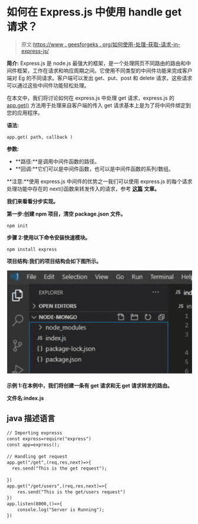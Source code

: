 # 如何在 Express.js 中使用 handle get 请求？

> 原文:[https://www . geesforgeks . org/如何使用-处理-获取-请求-in-express-js/](https://www.geeksforgeeks.org/how-to-use-handle-get-request-in-express-js/)

**简介:** Express.js 是 node.js 最强大的框架，是一个处理网页不同路由的路由和中间件框架，工作在请求和响应周期之间。它使用不同类型的中间件功能来完成客户端对 Eg 的不同请求。客户端可以发出 get、put、post 和 delete 请求，这些请求可以通过这些中间件功能轻松处理。

在本文中，我们将讨论如何在 express.js 中处理 get 请求，express.js 的 [app.get()](https://www.geeksforgeeks.org/express-js-app-get-request-function/#:~:text=get()%20Request%20Function,-Last%20Updated%20%3A%2005&text=The%20app.,the%20middleware%20to%20your%20application.) 方法用于处理来自客户端的传入 get 请求基本上是为了将中间件绑定到您的应用程序。

**语法:**

```
app.get( path, callback )
```

**参数:**

*   **路径:**是调用中间件函数的路径。
*   **回调:**它们可以是中间件函数，也可以是中间件函数的系列/数组。

**注意:**使用 express.js 中间件的优势之一我们可以使用 express.js 的每个请求处理功能中存在的 next()函数来转发传入的请求，参考 [**这篇**](https://www.geeksforgeeks.org/working-of-express-js-middleware-and-its-benefits/) **文章。**

**我们来看看分步实现。**

**第一步:创建 npm 项目，清空 package.json 文件。**

```
npm init
```

**步骤 2:使用以下命令安装快速模块。**

```
npm install express
```

**项目结构:我们的项目结构会如下图所示。**

![](img/d2312c8a3bef348413d47abc45f72213.png)

**示例 1:在本例中，我们将创建一条有 get 请求和无 get 请求转发的路由。**

**文件名:index.js**

## java 描述语言

```
// Importing expresss
const express=require("express")
const app=express();

// Handling get request
app.get("/get",(req,res,next)=>{
  res.send("This is the get request");

})
app.get("/get/users",(req,res,next)=>{
    res.send("This is the get/users request")
})
app.listen(8000,()=>{
    console.log("Server is Running");
})
```